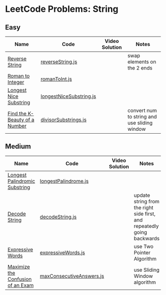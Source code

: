 # LeetCode Problems: String

## Easy

  | Name | Code | Video Solution | Notes |
  | --- | --- | --- | --- |
  |[Reverse String](https://leetcode.com/problems/reverse-string/)|[reverseString.js](./easy/reverseString.js)| |swap elements on the 2 ends|
  |[Roman to Integer](https://leetcode.com/problems/roman-to-integer/)|[romanToInt.js](./easy/romanToInt.js)| | |
  |[Longest Nice Substring](https://leetcode.com/problems/longest-nice-substring/)|[longestNiceSubstring.js](./easy/longestNiceSubstring.js)| | |
  |[Find the K-Beauty of a Number](https://leetcode.com/problems/find-the-k-beauty-of-a-number/)|[divisorSubstrings.js](./easy/divisorSubstrings.js)| | convert num to string and use sliding window |

## Medium

  | Name | Code | Video Solution | Notes |
  | --- | --- | --- | --- |
  |[Longest Palindromic Substring](https://leetcode.com/problems/longest-palindromic-substring/)|[longestPalindrome.js](./medium/longestPalindrome.js)| | |
  |[Decode String](https://leetcode.com/problems/decode-string/)|[decodeString.js](./medium/decodeString.js)| | update string from the right side first, and repeatedly going backwards |
  |[Expressive Words](https://leetcode.com/problems/expressive-words/)|[expressiveWords.js](./medium/expressiveWords.js)| | use Two Pointer Algorithm |
  |[Maximize the Confusion of an Exam](https://leetcode.com/problems/maximize-the-confusion-of-an-exam/)|[maxConsecutiveAnswers.js](./medium/maxConsecutiveAnswers.js)| | use Sliding Window algorithm |